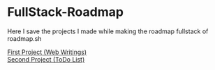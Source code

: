 # FullStack-Roadmap

Here I save the projects I made while making the roadmap fullstack of roadmap.sh

[First Project (Web Writings)](https://jonathanmanzanodiaz.github.io/FullStack-Roadmap/web-writings/)<br>
[Second Project (ToDo List)](https://jonathanmanzanodiaz.github.io/FullStack-Roadmap/todo-list/)
